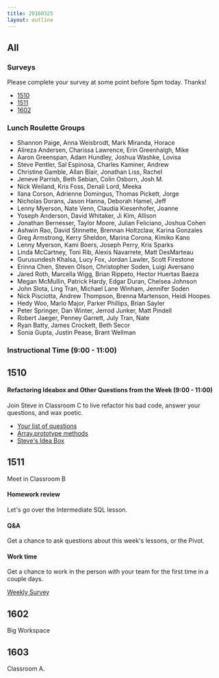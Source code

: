 ```yaml
---
title: 20160325
layout: outline
---
```


## All

### Surveys

Please complete your survey at some point before 5pm today. Thanks!

* [1510](https://docs.google.com/a/casimircreative.com/forms/d/1Rti8v123wjyPjYSv62N4ZjOp9wKxYCjwg98RS80hrtU/viewform)
* [1511](https://docs.google.com/forms/d/1g5r_woqzR1QrU0pWozcPlOJGeNeIzwWVzUYo23xbrRE/viewform)
* [1602]()

### Lunch Roulette Groups
* Shannon Paige, Anna Weisbrodt, Mark Miranda, Horace
* Alireza Andersen, Charissa Lawrence, Erin Greenhalgh, Mike
* Aaron Greenspan, Adam Hundley, Joshua Washke, Lovisa
* Steve Pentler, Sal Espinosa, Charles Kaminer, Andrew
* Christine Gamble, Allan Blair, Jonathan Liss, Rachel
* Jeneve Parrish, Beth Sebian, Colin Osborn, Josh M.
* Nick Weiland, Kris Foss, Denali Lord, Meeka
* Ilana Corson, Adrienne Domingus, Thomas Pickett, Jorge
* Nicholas Dorans, Jason Hanna, Deborah Hamel, Jeff
* Lenny Myerson, Nate Venn, Claudia Kiesenhofer, Joanne
* Yoseph Anderson, David Whitaker, Ji Kim, Allison
* Jonathan Bernesser, Taylor Moore, Julian Feliciano, Joshua Cohen
* Ashwin Rao, David Stinnette, Brennan Holtzclaw, Karina Gonzales
* Greg Armstrong, Kerry Sheldon, Marina Corona, Kimiko Kano
* Lenny Myerson, Kami Boers, Joseph Perry, Kris Sparks
* Linda McCartney, Toni Rib, Alexis Navarrete, Matt DesMarteau
* Gurusundesh Khalsa, Lucy Fox, Jordan Lawler, Scott Firestone
* Erinna Chen, Steven Olson, Christopher Soden, Luigi Aversano
* Jared Roth, Marcella Wigg, Brian Rippeto, Hector Huertas Baeza
* Megan McMullin, Patrick Hardy, Edgar Duran, Chelsea Johnson
* John Slota, Ling Tran, Michael Lane Winham, Jennifer Soden
* Nick Pisciotta, Andrew Thompson, Brenna Martenson, Heidi Hoopes
* Hedy Woo, Marlo Major, Parker Phillips, Brian Sayler
* Peter Springer, Dan Winter, Jerrod Junker, Matt Pindell
* Robert Jaeger, Penney Garrett, July Tran, Nate
* Ryan Batty, James Crockett, Beth Secor
* Sonia Gupta, Justin Pease, Brant Wellman

### Instructional Time (9:00 - 11:00)

## 1510

#### Refactoring Ideabox and Other Questions from the Week (9:00 - 11:00)

Join Steve in Classroom C to live refactor his bad code, answer your questions, and wax poetic.

- [Your list of questions](https://gist.github.com/rrgayhart/6863cd83ca38686ec4fc)
- [Array.prototype methods](https://github.com/mdn/advanced-js-fundamentals-ck/tree/gh-pages/tutorials/01-array-prototype-methods)
- [Steve's Idea Box](https://github.com/stevekinney/idea-box)

## 1511

Meet in Classroom B

#### Homework review
Let's go over the Intermediate SQL lesson.

#### Q&A
Get a chance to ask questions about this week's lessons, or the Pivot.

#### Work time
Get a chance to work in the person with your team for the first time in a couple days.

[Weekly Survey](https://docs.google.com/forms/d/1g5r_woqzR1QrU0pWozcPlOJGeNeIzwWVzUYo23xbrRE/viewform)

## 1602

Big Workspace

## 1603

Classroom A.
